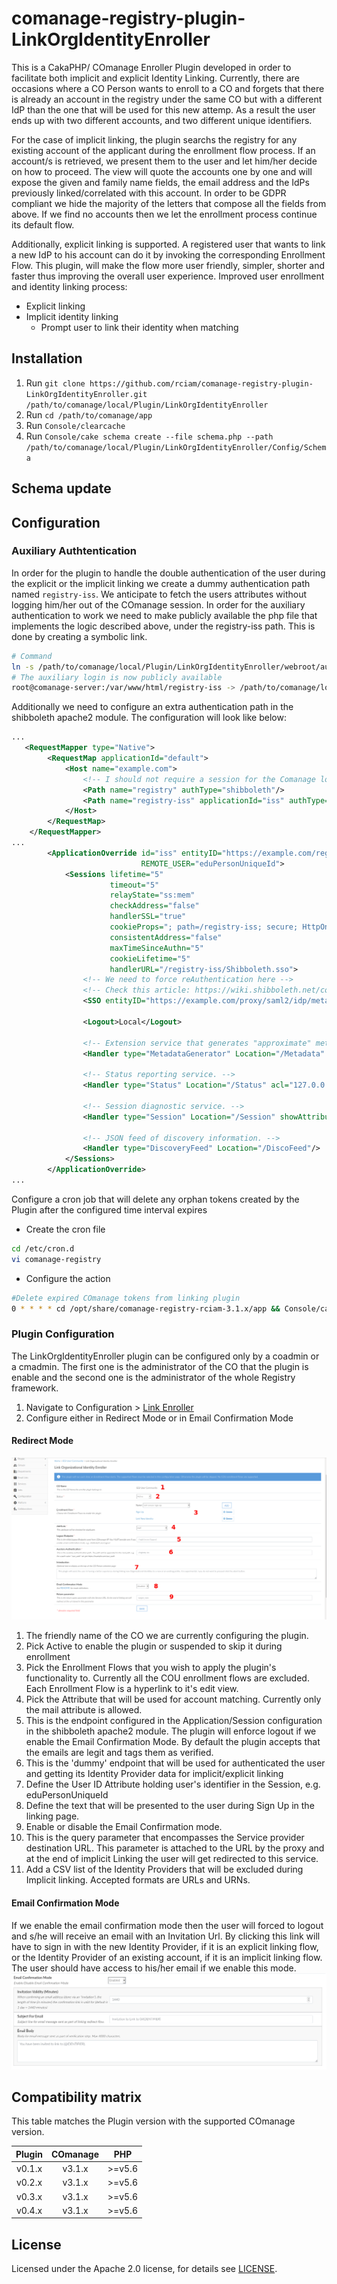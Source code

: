 # comanage-registry-plugin-LinkOrgIdentityEnroller
This is a CakaPHP/ COmanage Enroller Plugin developed in order to facilitate both implicit and explicit Identity Linking. Currently, there are occasions where a CO Person wants to enroll to a CO and forgets that there is already an account in the registry under the same CO but with a different IdP than the one that will be used for this new attemp.  As a result the user ends up with two different accounts, and two different unique identifiers.

For the case of implicit linking, the plugin searchs the registry for any existing account of the applicant during the enrollment flow process. If an account/s is retrieved, we present them to the user and let him/her decide on how to proceed. The view will quote the accounts one by one and will expose the given and family name fields, the email address and the IdPs previously linked/correlated with this account. In order to be GDPR compliant we hide the majority of the letters that compose all the fields from above. If we find no accounts then we let the enrollment process continue its default flow.

Additionally, explicit linking is supported. A registered user that wants to link a new IdP to his account can do it by invoking the corresponding Enrollment Flow. This plugin, will make the flow more user friendly, simpler, shorter and faster thus improving the overall user experience.
Improved user enrollment and identity linking process:
- Explicit linking
- Implicit identity linking
  - Prompt user to link their identity when matching


## Installation

1. Run `git clone https://github.com/rciam/comanage-registry-plugin-LinkOrgIdentityEnroller.git /path/to/comanage/local/Plugin/LinkOrgIdentityEnroller`
2. Run `cd /path/to/comanage/app`
3. Run `Console/clearcache`
4. Run `Console/cake schema create --file schema.php --path /path/to/comanage/local/Plugin/LinkOrgIdentityEnroller/Config/Schema`


## Schema update
 
## Configuration
### Auxiliary Authtentication
In order for the plugin to handle the double authentication of the user during the explicit or the implicit linking we create a dummy authentication path named `registry-iss`. We anticipate to fetch the users attributes without logging him/her out of the COmanage session. In order for the auxiliary authentication to work we need to make publicly available the php file that implements the logic described above, under the registry-iss path. This is done by creating a symbolic link.
```bash
# Command
ln -s /path/to/comanage/local/Plugin/LinkOrgIdentityEnroller/webroot/auth/login /var/www//html/registry-iss
# The auxiliary login is now publicly available
root@comanage-server:/var/www/html/registry-iss -> /path/to/comanage/local/Plugin/LinkOrgIdentityEnroller/webroot/auth/login
```
Additionally we need to configure an extra authentication path in the shibboleth apache2 module. The configuration will look like below:
```xml
...
   <RequestMapper type="Native">
        <RequestMap applicationId="default">
            <Host name="example.com">
                <!-- I should not require a session for the Comanage login page. If i do i will be redirected to the proxy and not the auth/login url -->
                <Path name="registry" authType="shibboleth"/>
                <Path name="registry-iss" applicationId="iss" authType="shibboleth" requireSession="true"/>
            </Host>
        </RequestMap>
    </RequestMapper>
...
        <ApplicationOverride id="iss" entityID="https://example.com/registry-iss/shibboleth"
                             REMOTE_USER="eduPersonUniqueId">
            <Sessions lifetime="5"
                      timeout="5"
                      relayState="ss:mem"
                      checkAddress="false"
                      handlerSSL="true"
                      cookieProps="; path=/registry-iss; secure; HttpOnly"
                      consistentAddress="false"
                      maxTimeSinceAuthn="5"
                      cookieLifetime="5"
                      handlerURL="/registry-iss/Shibboleth.sso">
                <!-- We need to force reAuthentication here -->
                <!-- Check this article: https://wiki.shibboleth.net/confluence/display/SP3/ForceAuthn -->
                <SSO entityID="https://example.com/proxy/saml2/idp/metadata.php" forceAuthn="true">SAML2</SSO>

                <Logout>Local</Logout>

                <!-- Extension service that generates "approximate" metadata based on SP configuration. -->
                <Handler type="MetadataGenerator" Location="/Metadata" signing="false"/>

                <!-- Status reporting service. -->
                <Handler type="Status" Location="/Status" acl="127.0.0.1 ::1"/>

                <!-- Session diagnostic service. -->
                <Handler type="Session" Location="/Session" showAttributeValues="true"/>

                <!-- JSON feed of discovery information. -->
                <Handler type="DiscoveryFeed" Location="/DiscoFeed"/>
            </Sessions>
        </ApplicationOverride>
...
```
Configure a cron job that will delete any orphan tokens created by the Plugin after the configured time interval expires
- Create the cron file
```bash
cd /etc/cron.d
vi comanage-registry
```
- Configure the action
```bash
#Delete expired COmanage tokens from linking plugin
0 * * * * cd /opt/share/comanage-registry-rciam-3.1.x/app && Console/cake LinkOrgIdentityEnroller.state
```

### Plugin Configuration
The LinkOrgIdentityEnroller plugin can be configured only by a coadmin or a cmadmin. The first one is the administrator of the CO that the plugin is enable and the second one is the administrator of the whole Registry framework.
1. Navigate to Configuration > [Link Enroller](https://spaces.at.internet2.edu/pages/viewpage.action?pageId=87756108)
2. Configure either in Redirect Mode or in Email Confirmation Mode

#### Redirect Mode
![Redirect Mode](Documents/Images/configuration_page_email_disabled.png)
<ol>
  <li>The friendly name of the CO we are currently configuring the plugin.
  <li>Pick Active to enable the plugin or suspended to skip it during enrollment
  <li>Pick the Enrollment Flows that you wish to apply the plugin's functionality to. Currently all the COU enrollment flows are excluded. Each Enrollment Flow is a hyperlink to it's edit view.
  <li>Pick the Attribute that will be used for account matching. Currently only the mail attribute is allowed.
  <li>This is the endpoint configured in the Application/Session configuration in the shibboleth apache2 module. The plugin will enforce logout if we enable the Email Confirmation Mode. By default the plugin accepts that the emails are legit and tags them as verified.
  <li>This is the 'dummy' endpoint that will be used for authenticated the user and getting its Identity Provider data for implicit/explicit linking
  <li>Define the User ID Attribute holding user's identifier in the Session, e.g. eduPersonUniqueId
  <li>Define the text that will be presented to the user during Sign Up in the linking page.
  <li>Enable or disable the Email Confirmation mode.
  <li>This is the query parameter that encompasses the Service provider destination URL. This parameter is attached to the URL by the proxy and at the end of implicit Linking the user will get redirected to this service.
  <li>Add a CSV list of the Identity Providers that will be excluded during Implicit linking. Accepted formats are URLs and URNs.
</ol>

#### Email Confirmation Mode

If we enable the email confirmation mode then the user will forced to logout and s/he will receive an email with an Invitation Url. By clicking this link will have to sign in with the new Identity Provider, if it is an explicit linking flow, or the Identity Provider of an existing account, if it is an implicit linking flow. The user should have access to his/her email if we enable this mode.
![Email Enabled](Documents/Images/email_confirmation_mode.png)

## Compatibility matrix

This table matches the Plugin version with the supported COmanage version.

| Plugin |  COmanage |    PHP    |
|:------:|:---------:|:---------:|
| v0.1.x | v3.1.x    | &gt;=v5.6 |
| v0.2.x | v3.1.x    | &gt;=v5.6 |
| v0.3.x | v3.1.x    | &gt;=v5.6 |
| v0.4.x | v3.1.x    | &gt;=v5.6 |

## License

Licensed under the Apache 2.0 license, for details see [LICENSE](https://github.com/rciam/comanage-registry-plugin-RcauthSource/blob/master/LICENSE).